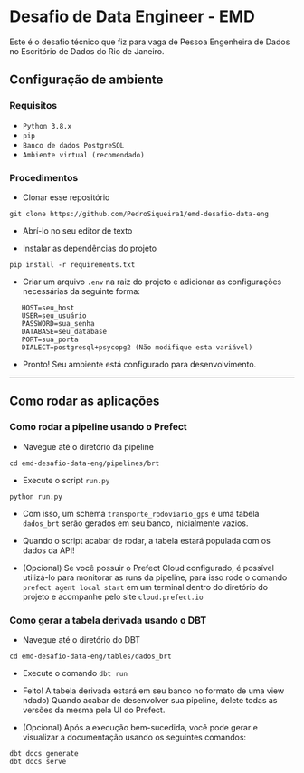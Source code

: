 # Desafio de Data Engineer - EMD

Este é o desafio técnico que fiz para vaga de Pessoa Engenheira de Dados no Escritório de Dados do Rio de Janeiro.

## Configuração de ambiente
### Requisitos

- `Python 3.8.x`
- `pip`
- `Banco de dados PostgreSQL`
- `Ambiente virtual (recomendado)`


### Procedimentos

- Clonar esse repositório

```
git clone https://github.com/PedroSiqueira1/emd-desafio-data-eng
```

- Abrí-lo no seu editor de texto

- Instalar as dependências do projeto

```
pip install -r requirements.txt
```

- Criar um arquivo `.env` na raiz do projeto e adicionar as configurações necessárias da seguinte forma:

 ```
    HOST=seu_host
    USER=seu_usuário
    PASSWORD=sua_senha
    DATABASE=seu_database
    PORT=sua_porta
    DIALECT=postgresql+psycopg2 (Não modifique esta variável)
```

- Pronto! Seu ambiente está configurado para desenvolvimento.

---


## Como rodar as aplicações

### Como rodar a pipeline usando o Prefect

- Navegue até o diretório da pipeline
```
cd emd-desafio-data-eng/pipelines/brt
```

- Execute o script `run.py`
```
python run.py
```

- Com isso, um schema `transporte_rodoviario_gps` e uma tabela `dados_brt` serão gerados em seu banco, inicialmente vazios.

- Quando o script acabar de rodar, a tabela estará populada com os dados da API!

- (Opcional) Se você possuir o Prefect Cloud configurado, é possível utilizá-lo para monitorar as runs da pipeline, para isso rode o comando `prefect agent local start` em um terminal dentro do diretório do projeto e acompanhe pelo site `cloud.prefect.io`


### Como gerar a tabela derivada usando o DBT

- Navegue até o diretório do DBT
```
cd emd-desafio-data-eng/tables/dados_brt
```

- Execute o comando `dbt run`

- Feito! A tabela derivada estará em seu banco no formato de uma view
ndado) Quando acabar de desenvolver sua pipeline, delete todas as versões da mesma pela UI do Prefect.

- (Opcional) Após a execução bem-sucedida, você pode gerar e visualizar a documentação usando os seguintes comandos:

```
dbt docs generate
dbt docs serve
```


